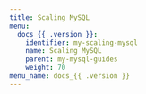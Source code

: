```yaml
---
title: Scaling MySQL
menu:
  docs_{{ .version }}:
    identifier: my-scaling-mysql
    name: Scaling MySQL
    parent: my-mysql-guides
    weight: 70
menu_name: docs_{{ .version }}
---
```

